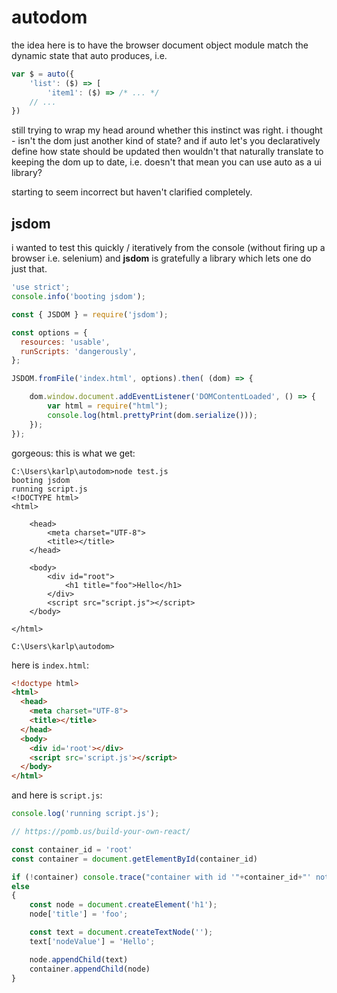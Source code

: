 # autodom

the idea here is to have the browser document object module
match the dynamic state that auto produces, i.e.

```js
var $ = auto({
    'list': ($) => [
        'item1': ($) => /* ... */
    // ...
})
```

still trying to wrap my head around whether this instinct
was right. i thought - isn't the dom just another kind of
state? and if auto let's you declaratively define how
state should be updated then wouldn't that naturally
translate to keeping the dom up to date, i.e. doesn't
that mean you can use auto as a ui library?

starting to seem incorrect but haven't clarified completely.

## jsdom

i wanted to test this quickly / iteratively from the console
(without firing up a browser i.e. selenium) and **jsdom** is
gratefully a library which lets one do just that.

```js
'use strict';
console.info('booting jsdom');

const { JSDOM } = require('jsdom');

const options = {
  resources: 'usable',
  runScripts: 'dangerously',
};

JSDOM.fromFile('index.html', options).then( (dom) => {

    dom.window.document.addEventListener('DOMContentLoaded', () => {        
        var html = require("html");
        console.log(html.prettyPrint(dom.serialize()));
    });
});
```

gorgeous: this is what we get:

```
C:\Users\karlp\autodom>node test.js
booting jsdom
running script.js
<!DOCTYPE html>
<html>

    <head>
        <meta charset="UTF-8">
        <title></title>
    </head>

    <body>
        <div id="root">
            <h1 title="foo">Hello</h1>
        </div>
        <script src="script.js"></script>
    </body>

</html>

C:\Users\karlp\autodom>
```

here is `index.html`:

```html
<!doctype html>
<html>
  <head>
    <meta charset="UTF-8">
    <title></title>
  </head>
  <body>
    <div id='root'></div>
    <script src='script.js'></script>
  </body>
</html>
```

and here is `script.js`:

```js
console.log('running script.js');

// https://pomb.us/build-your-own-react/

const container_id = 'root'
const container = document.getElementById(container_id)

if (!container) console.trace("container with id '"+container_id+"' not found")
else
{
    const node = document.createElement('h1');
    node['title'] = 'foo';

    const text = document.createTextNode('');
    text['nodeValue'] = 'Hello';

    node.appendChild(text)
    container.appendChild(node)
}
```

